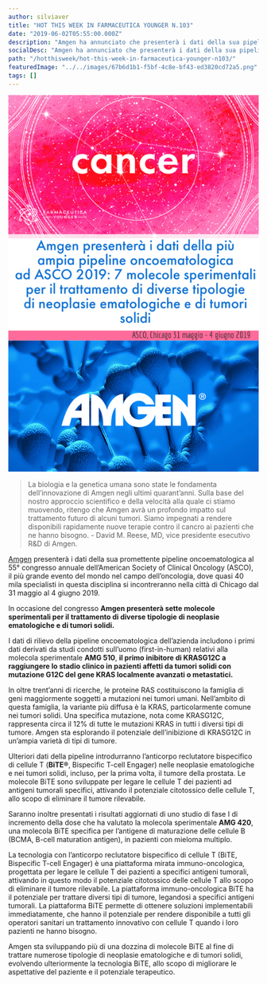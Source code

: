 ```yaml
---
author: silviaver
title: "HOT THIS WEEK IN FARMACEUTICA YOUNGER N.103"
date: "2019-06-02T05:55:00.000Z"
description: "Amgen ha annunciato che presenterà i dati della sua pipeline oncoematologica al 55° congresso annuale dell’American Society of Clinical Oncology (ASCO), il più grande evento del mondo nel campo dell’oncologia, dove saranno quasi 40 mila specialisti in questa disciplina si incontreranno nella città di Chicago dal 31 maggio al 4 giugno 2019. "
socialDesc: "Amgen ha annunciato che presenterà i dati della sua pipeline oncoematologica al 55° congresso annuale dell’American Society of Clinical Oncology (ASCO), il più grande evento del mondo nel campo dell’oncologia, dove saranno quasi 40 mila specialisti in questa disciplina si incontreranno nella città di Chicago dal 31 maggio al 4 giugno 2019. "
path: "/hotthisweek/hot-this-week-in-farmaceutica-younger-n103/"
featuredImage: "../../images/67b6d1b1-f5bf-4c8e-bf43-ed3820cd72a5.png"
tags: []
---
```


![null](../../images/67b6d1b1-f5bf-4c8e-bf43-ed3820cd72a5.png)

> La biologia e la genetica umana sono state le fondamenta dell’innovazione di Amgen negli ultimi quarant’anni. Sulla base del nostro approccio scientifico e della velocità alla quale ci stiamo muovendo, ritengo che Amgen avrà un profondo impatto sul trattamento futuro di alcuni tumori. Siamo impegnati a rendere disponibili rapidamente nuove terapie contro il cancro ai pazienti che ne hanno bisogno. - David M. Reese, MD, vice presidente esecutivo R&D di Amgen.

[Amgen](https://www.amgen.com/media/news-releases/2019/05/amgen-showcases-oncology-pipeline-at-asco-2019/) presenterà i dati della sua promettente pipeline oncoematologica al 55° congresso annuale dell’American Society of Clinical Oncology (ASCO), il più grande evento del mondo nel campo dell’oncologia, dove quasi 40 mila specialisti in questa disciplina si incontreranno nella città di Chicago dal 31 maggio al 4 giugno 2019.

In occasione del congresso **Amgen presenterà sette molecole sperimentali per il trattamento di diverse tipologie di neoplasie ematologiche e di tumori solidi.**

I dati di rilievo della pipeline oncoematologica dell’azienda includono i primi dati derivati da studi condotti sull’uomo (first-in-human) relativi alla molecola sperimentale **AMG 510**, **il primo inibitore di KRASG12C a raggiungere lo stadio clinico in pazienti affetti da tumori solidi con mutazione G12C del gene KRAS localmente avanzati o metastatici.**

In oltre trent’anni di ricerche, le proteine RAS costituiscono la famiglia di geni maggiormente soggetti a mutazioni nei tumori umani. Nell’ambito di questa famiglia, la variante più diffusa è la KRAS, particolarmente comune nei tumori solidi. Una specifica mutazione, nota come KRASG12C, rappresenta circa il 12% di tutte le mutazioni KRAS in tutti i diversi tipi di tumore. Amgen sta esplorando il potenziale dell’inibizione di KRASG12C in un’ampia varietà di tipi di tumore.

Ulteriori dati della pipeline introdurranno l’anticorpo reclutatore bispecifico di cellule T (**BiTE®**, Bispecific T-cell Engager) nelle neoplasie ematologiche e nei tumori solidi, incluso, per la prima volta, il tumore della prostata. Le molecole BiTE sono sviluppate per legare le cellule T dei pazienti ad antigeni tumorali specifici, attivando il potenziale citotossico delle cellule T, allo scopo di eliminare il tumore rilevabile.

Saranno inoltre presentati i risultati aggiornati di uno studio di fase I di incremento della dose che ha valutato la molecola sperimentale **AMG 420**, una molecola BiTE specifica per l’antigene di maturazione delle cellule B (BCMA, B-cell maturation antigen), in pazienti con mieloma multiplo.

La tecnologia con l’anticorpo reclutatore bispecifico di cellule T (BiTE, Bispecific T-cell Engager) è una piattaforma mirata immuno-oncologica, progettata per legare le cellule T dei pazienti a specifici antigeni tumorali, attivando in questo modo il potenziale citotossico delle cellule T allo scopo di eliminare il tumore rilevabile. La piattaforma immuno-oncologica BiTE ha il potenziale per trattare diversi tipi di tumore, legandosi a specifici antigeni tumorali. La piattaforma BiTE permette di ottenere soluzioni implementabili immediatamente, che hanno il potenziale per rendere disponibile a tutti gli operatori sanitari un trattamento innovativo con cellule T quando i loro pazienti ne hanno bisogno.

Amgen sta sviluppando più di una dozzina di molecole BiTE al fine di trattare numerose tipologie di neoplasie ematologiche e di tumori solidi, evolvendo ulteriormente la tecnologia BiTE, allo scopo di migliorare le aspettative del paziente e il potenziale terapeutico.
